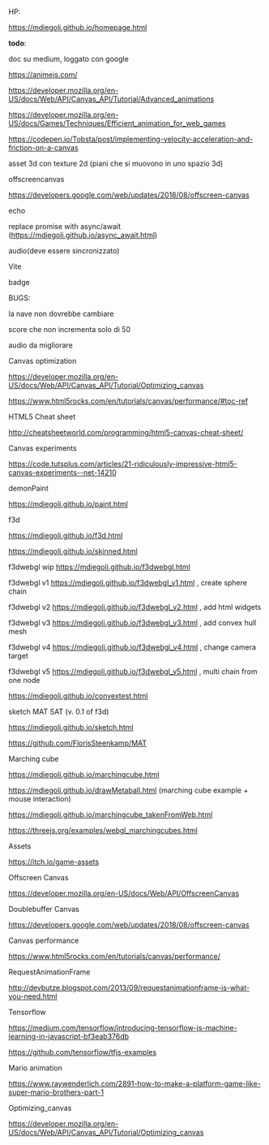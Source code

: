 HP:

https://mdiegoli.github.io/homepage.html

__todo__:

doc su medium, loggato con google

https://animejs.com/

https://developer.mozilla.org/en-US/docs/Web/API/Canvas_API/Tutorial/Advanced_animations

https://developer.mozilla.org/en-US/docs/Games/Techniques/Efficient_animation_for_web_games

https://codepen.io/Tobsta/post/implementing-velocity-acceleration-and-friction-on-a-canvas

asset 3d con texture 2d (piani che si muovono in uno spazio 3d)

offscreencanvas

https://developers.google.com/web/updates/2018/08/offscreen-canvas

echo

replace promise with async/await (https://mdiegoli.github.io/async_await.html)

audio(deve essere sincronizzato)

Vite

badge

BUGS:

la nave non dovrebbe cambiare

score che non incrementa solo di 50

audio da migliorare 

Canvas optimization

https://developer.mozilla.org/en-US/docs/Web/API/Canvas_API/Tutorial/Optimizing_canvas

https://www.html5rocks.com/en/tutorials/canvas/performance/#toc-ref

HTML5 Cheat sheet

http://cheatsheetworld.com/programming/html5-canvas-cheat-sheet/

Canvas experiments

https://code.tutsplus.com/articles/21-ridiculously-impressive-html5-canvas-experiments--net-14210

demonPaint

https://mdiegoli.github.io/paint.html

f3d

https://mdiegoli.github.io/f3d.html

https://mdiegoli.github.io/skinned.html

f3dwebgl wip https://mdiegoli.github.io/f3dwebgl.html

f3dwebgl v1 https://mdiegoli.github.io/f3dwebgl_v1.html , create sphere chain

f3dwebgl v2 https://mdiegoli.github.io/f3dwebgl_v2.html , add html widgets

f3dwebgl v3 https://mdiegoli.github.io/f3dwebgl_v3.html , add convex hull mesh

f3dwebgl v4 https://mdiegoli.github.io/f3dwebgl_v4.html , change camera target

f3dwebgl v5 https://mdiegoli.github.io/f3dwebgl_v5.html , multi chain from one node

https://mdiegoli.github.io/convextest.html

sketch MAT SAT (v. 0.1 of f3d)

https://mdiegoli.github.io/sketch.html

https://github.com/FlorisSteenkamp/MAT

Marching cube

https://mdiegoli.github.io/marchingcube.html

https://mdiegoli.github.io/drawMetaball.html (marching cube example + mouse interaction)

https://mdiegoli.github.io/marchingcube_takenFromWeb.html

https://threejs.org/examples/webgl_marchingcubes.html

Assets

https://itch.io/game-assets

Offscreen Canvas

https://developer.mozilla.org/en-US/docs/Web/API/OffscreenCanvas

Doublebuffer Canvas

https://developers.google.com/web/updates/2018/08/offscreen-canvas

Canvas performance

https://www.html5rocks.com/en/tutorials/canvas/performance/

RequestAnimationFrame

http://devbutze.blogspot.com/2013/09/requestanimationframe-is-what-you-need.html

Tensorflow

https://medium.com/tensorflow/introducing-tensorflow-js-machine-learning-in-javascript-bf3eab376db

https://github.com/tensorflow/tfjs-examples

Mario animation

https://www.raywenderlich.com/2891-how-to-make-a-platform-game-like-super-mario-brothers-part-1

Optimizing_canvas

https://developer.mozilla.org/en-US/docs/Web/API/Canvas_API/Tutorial/Optimizing_canvas


